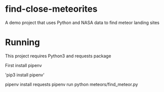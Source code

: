 # find-close-meteorites
A demo project that uses Python and NASA data to find meteor landing sites


# Running
This project requires Python3 and requests package

First install pipenv

'pip3 install pipenv'

pipenv install requests
pipenv run python meteors/find_meteor.py
